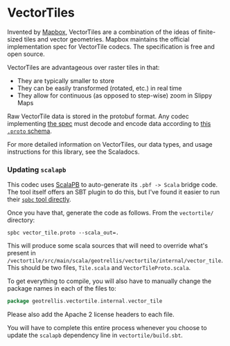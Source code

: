 VectorTiles
===========

Invented by [Mapbox](https://www.mapbox.com/), VectorTiles are a
combination of the ideas of finite-sized tiles and vector geometries. Mapbox
maintains the official implementation spec for VectorTile codecs. The
specification is free and open source.

VectorTiles are advantageous over raster tiles in that:
- They are typically smaller to store
- They can be easily transformed (rotated, etc.) in real time
- They allow for continuous (as opposed to step-wise) zoom in Slippy Maps

Raw VectorTile data is stored in the protobuf format. Any codec implementing
[the spec](https://github.com/mapbox/vector-tile-spec/tree/master/2.1) must
decode and encode data according to [this `.proto`
schema](https://github.com/mapbox/vector-tile-spec/blob/master/2.1/vector_tile.proto).

For more detailed information on VectorTiles, our data types, and usage
instructions for this library, see the Scaladocs.

### Updating `scalapb`

This codec uses [ScalaPB](https://github.com/scalapb/ScalaPB) to auto-generate
its `.pbf -> Scala` bridge code. The tool itself offers an SBT plugin to do
this, but I've found it easier to run their [`spbc` tool directly](https://scalapb.github.io/).

Once you have that, generate the code as follows. From the `vectortile/` directory:

```
spbc vector_tile.proto --scala_out=.
```

This will produce some scala sources that will need to override what's present
in `/vectortile/src/main/scala/geotrellis/vectortile/internal/vector_tile`.
This should be two files, `Tile.scala` and `VectorTileProto.scala`.

To get everything to compile, you will also have to manually change the package
names in each of the files to:

```scala
package geotrellis.vectortile.internal.vector_tile
```

Please also add the Apache 2 license headers to each file.

You will have to complete this entire process whenever you choose to update the `scalapb`
dependency line in `vectortile/build.sbt`.
